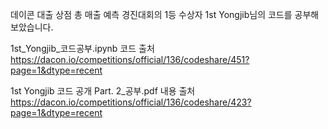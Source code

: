 데이콘 대출 상점 총 매출 예측 경진대회의 1등 수상자 1st Yongjib님의 코드를 공부해보았습니다.

1st_Yongjib_코드공부.ipynb 코드 출처
https://dacon.io/competitions/official/136/codeshare/451?page=1&dtype=recent

1st Yongjib 코드 공개 Part. 2_공부.pdf 내용 출처
https://dacon.io/competitions/official/136/codeshare/423?page=1&dtype=recent
